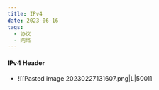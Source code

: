 ```yaml
---
title: IPv4
date: 2023-06-16
tags:
  - 协议
  - 网络
---
```


#### IPv4 Header
- ![[Pasted image 20230227131607.png|L|500]]
